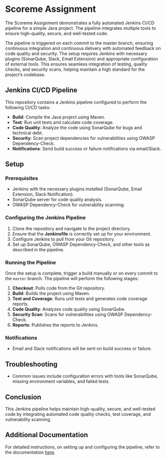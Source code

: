 # Scoreme Assignment

The Scoreme Assignment demonstrates a fully automated Jenkins CI/CD pipeline for a simple Java project. The pipeline integrates multiple tools to ensure high-quality, secure, and well-tested code. 

The pipeline is triggered on each commit to the master branch, ensuring continuous integration and continuous delivery with automated feedback on code quality and security. The setup requires Jenkins with necessary plugins (SonarQube, Slack, Email Extension) and appropriate configuration of external tools. This ensures seamless integration of testing, quality checks, and security scans, helping maintain a high standard for the project’s codebase.

## Jenkins CI/CD Pipeline

This repository contains a Jenkins pipeline configured to perform the following CI/CD tasks:
- **Build**: Compile the Java project using Maven.
- **Test**: Run unit tests and calculate code coverage.
- **Code Quality**: Analyze the code using SonarQube for bugs and technical debt.
- **Security**: Scan project dependencies for vulnerabilities using OWASP Dependency-Check.
- **Notifications**: Send build success or failure notifications via email/Slack.

## Setup

### Prerequisites
- Jenkins with the necessary plugins installed (SonarQube, Email Extension, Slack Notification).
- SonarQube server for code quality analysis.
- OWASP Dependency-Check for vulnerability scanning.

### Configuring the Jenkins Pipeline
1. Clone the repository and navigate to the project directory.
2. Ensure that the **Jenkinsfile** is correctly set up for your environment.
3. Configure Jenkins to pull from your Git repository.
4. Set up SonarQube, OWASP Dependency-Check, and other tools as described in the pipeline.

### Running the Pipeline
Once the setup is complete, trigger a build manually or on every commit to the `master` branch. The pipeline will perform the following stages:
1. **Checkout**: Pulls code from the Git repository.
2. **Build**: Builds the project using Maven.
3. **Test and Coverage**: Runs unit tests and generates code coverage reports.
4. **Code Quality**: Analyzes code quality using SonarQube.
5. **Security Scan**: Scans for vulnerabilities using OWASP Dependency-Check.
6. **Reports**: Publishes the reports to Jenkins.

### Notifications
- Email and Slack notifications will be sent on build success or failure.

## Troubleshooting
- Common issues include configuration errors with tools like SonarQube, missing environment variables, and failed tests.

## Conclusion
This Jenkins pipeline helps maintain high-quality, secure, and well-tested code by integrating automated code quality checks, test coverage, and vulnerability scanning.

## Additional Documentation
For detailed instructions, on setting up and configuring the pipeline, refer to the documentation [here](https://docs.google.com/document/d/1iPYn7hw97fI_4DxGWBGribxzHwQ4Vn4h5uQzDhTA5K0/edit?tab=t.0#heading=h.bw00x6ts7i05).

